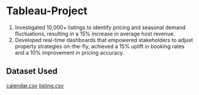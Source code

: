 # Tableau-Project
1. Investigated 10,000+ listings to identify pricing and seasonal demand fluctuations, resulting in a 15% increase in average host revenue. 
2. Developed real-time dashboards that empowered stakeholders to adjust property strategies on-the-fly, achieved a 15% uplift in booking rates and a 10% improvement in pricing accuracy. 

## Dataset Used
<a href="https://github.com/Chiragtheanalyst/Tableau-Project/blob/main/calendar.xlsx">calendar.csv</a>
<a href="https://github.com/Chiragtheanalyst/Tableau-Project/blob/main/listing.xlsx">listing.csv</a>
